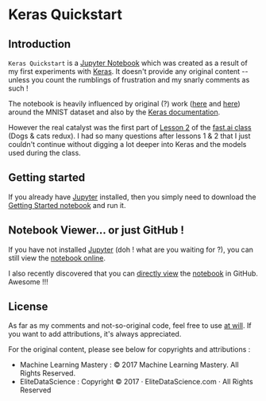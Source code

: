 # Keras Quickstart

## Introduction

`Keras Quickstart` is a [Jupyter Notebook](https://jupyter.org) which was created as a result of my first experiments with [Keras](https://keras.io). It doesn't provide any original content -- unless you count the rumblings of frustration and my snarly comments as such !

The notebook is heavily influenced by original (?) work ([here](https://machinelearningmastery.com/handwritten-digit-recognition-using-convolutional-neural-networks-python-keras/) and [here](https://elitedatascience.com/keras-tutorial-deep-learning-in-python)) around the MNIST dataset and also by the [Keras documentation](https://keras.io).

However the real catalyst was the first part of [Lesson 2](https://www.youtube.com/watch?v=e3aM6XTekJc&t=1034s) of the [fast.ai class](http://course.fast.ai) (Dogs & cats redux). I had so many questions after lessons 1 & 2 that I just couldn't continue without digging a lot deeper into Keras and the models used during the class.

## Getting started
If you already have [Jupyter](https://jupyter.org) installed, then you simply need to download the [Getting Started notebook](Getting%20Started%20with%20Keras.ipynb) and run it.

## Notebook Viewer... or just GitHub !

If you have not installed [Jupyter](https://jupyter.org) (doh ! what are you waiting for ?), you can still view the [notebook online](https://nbviewer.jupyter.org/github/npvisual/Keras-Quickstart/blob/master/Getting%20Started%20with%20Keras.ipynb).

I also recently discovered that you can [directly view](https://help.github.com/articles/working-with-jupyter-notebook-files-on-github/) the [notebook](Getting%20Started%20with%20Keras.ipynb) in GitHub. Awesome !!!

## License

As far as my comments and not-so-original code, feel free to use [at will](COPYING.WTFPL). If you want to add attributions, it's always appreciated.

For the original content, please see below for copyrights and attributions :

* Machine Learning Mastery : © 2017 Machine Learning Mastery. All Rights Reserved.
* EliteDataScience : Copyright © 2017 · EliteDataScience.com · All Rights Reserved

